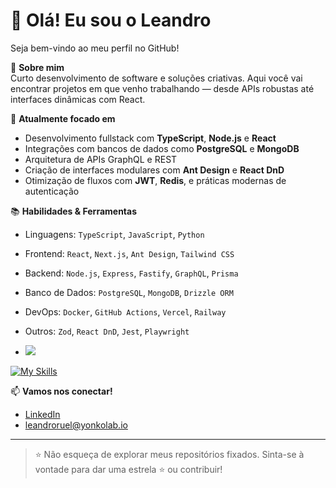 # 👋 Olá! Eu sou o Leandro

Seja bem-vindo ao meu perfil no GitHub!

🎯 **Sobre mim**  
Curto desenvolvimento de software e soluções criativas. Aqui você vai encontrar projetos em que venho trabalhando — desde APIs robustas até interfaces dinâmicas com React.

💼 **Atualmente focado em**  
- Desenvolvimento fullstack com **TypeScript**, **Node.js** e **React**
- Integrações com bancos de dados como **PostgreSQL** e **MongoDB**
- Arquitetura de APIs GraphQL e REST
- Criação de interfaces modulares com **Ant Design** e **React DnD**
- Otimização de fluxos com **JWT**, **Redis**, e práticas modernas de autenticação

📚 **Habilidades & Ferramentas**
- Linguagens: `TypeScript`, `JavaScript`, `Python`
- Frontend: `React`, `Next.js`, `Ant Design`, `Tailwind CSS`
- Backend: `Node.js`, `Express`, `Fastify`, `GraphQL`, `Prisma`
- Banco de Dados: `PostgreSQL`, `MongoDB`, `Drizzle ORM`
- DevOps: `Docker`, `GitHub Actions`, `Vercel`, `Railway`
- Outros: `Zod`, `React DnD`, `Jest`, `Playwright`

- <img src="https://github-readme-stats.vercel.app/api/top-langs/?username=leandroruel"/>
[![My Skills](https://skillicons.dev/icons?i=js,html,css,typescript,react)](https://skillicons.dev)

📫 **Vamos nos conectar!**  
- [LinkedIn](https://www.linkedin.com/in/leandro-ribeiro-ruel)
- leandroruel@yonkolab.io

---

> ⭐ Não esqueça de explorar meus repositórios fixados. Sinta-se à vontade para dar uma estrela ⭐ ou contribuir!

